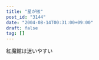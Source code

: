 ```yaml
---
title: "星が核"
post_id: "3144"
date: "2004-08-14T00:31:00+09:00"
draft: false
tag: []
---
```



紅魔館は迷いやすい
